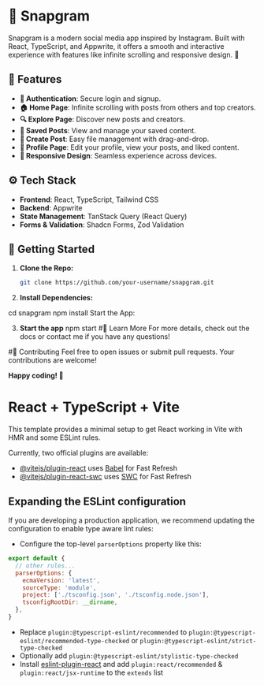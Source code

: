 # 📸 Snapgram

Snapgram is a modern social media app inspired by Instagram. Built with React, TypeScript, and Appwrite, it offers a smooth and interactive experience with features like infinite scrolling and responsive design. 🚀

## 🎨 Features

- **🔐 Authentication**: Secure login and signup.
- **🏠 Home Page**: Infinite scrolling with posts from others and top creators.
- **🔍 Explore Page**: Discover new posts and creators.
- **💾 Saved Posts**: View and manage your saved content.
- **📝 Create Post**: Easy file management with drag-and-drop.
- **👤 Profile Page**: Edit your profile, view your posts, and liked content.
- **📱 Responsive Design**: Seamless experience across devices.

## ⚙️ Tech Stack

- **Frontend**: React, TypeScript, Tailwind CSS
- **Backend**: Appwrite
- **State Management**: TanStack Query (React Query)
- **Forms & Validation**: Shadcn Forms, Zod Validation

## 🚀 Getting Started

1. **Clone the Repo:**

   ```bash
   git clone https://github.com/your-username/snapgram.git
   
2. **Install Dependencies:**

  cd snapgram
  npm install
  Start the App:
  
3. **Start the app**
  npm start
#🌟 Learn More
For more details, check out the docs or contact me if you have any questions!

#🤝 Contributing
Feel free to open issues or submit pull requests. Your contributions are welcome!

**Happy coding! 🎉**


# React + TypeScript + Vite

This template provides a minimal setup to get React working in Vite with HMR and some ESLint rules.

Currently, two official plugins are available:

- [@vitejs/plugin-react](https://github.com/vitejs/vite-plugin-react/blob/main/packages/plugin-react/README.md) uses [Babel](https://babeljs.io/) for Fast Refresh
- [@vitejs/plugin-react-swc](https://github.com/vitejs/vite-plugin-react-swc) uses [SWC](https://swc.rs/) for Fast Refresh

## Expanding the ESLint configuration

If you are developing a production application, we recommend updating the configuration to enable type aware lint rules:

- Configure the top-level `parserOptions` property like this:

```js
export default {
  // other rules...
  parserOptions: {
    ecmaVersion: 'latest',
    sourceType: 'module',
    project: ['./tsconfig.json', './tsconfig.node.json'],
    tsconfigRootDir: __dirname,
  },
}
```

- Replace `plugin:@typescript-eslint/recommended` to `plugin:@typescript-eslint/recommended-type-checked` or `plugin:@typescript-eslint/strict-type-checked`
- Optionally add `plugin:@typescript-eslint/stylistic-type-checked`
- Install [eslint-plugin-react](https://github.com/jsx-eslint/eslint-plugin-react) and add `plugin:react/recommended` & `plugin:react/jsx-runtime` to the `extends` list
